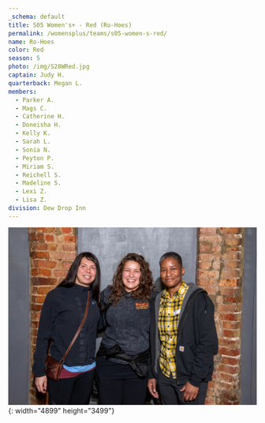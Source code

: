 ```yaml
---
_schema: default
title: S05 Women's+ - Red (Ro-Hoes)
permalink: /womensplus/teams/s05-women-s-red/
name: Ro-Hoes
color: Red
season: 5
photo: /img/S28WRed.jpg
captain: Judy H.
quarterback: Megan L.
members:
  - Parker A.
  - Mags C.
  - Catherine H.
  - Doneisha H.
  - Kelly K.
  - Sarah L.
  - Sonia N.
  - Peyton P.
  - Miriam S.
  - Reichell S.
  - Madeline S.
  - Lexi Z.
  - Lisa Z.
division: Dew Drop Inn
---
```

![](/img/da2-7095.jpg){: width="4899" height="3499"}